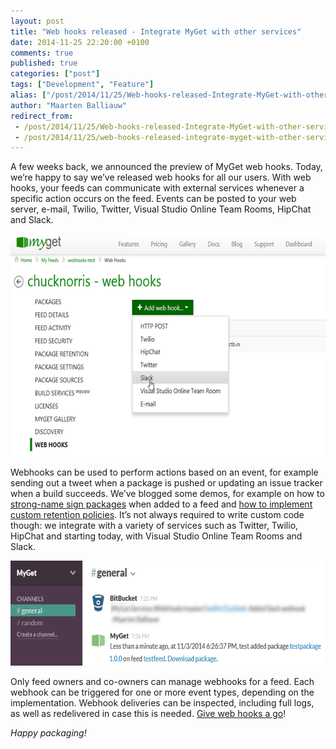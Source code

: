 ```yaml
---
layout: post
title: "Web hooks released - Integrate MyGet with other services"
date: 2014-11-25 22:20:00 +0100
comments: true
published: true
categories: ["post"]
tags: ["Development", "Feature"]
alias: ["/post/2014/11/25/Web-hooks-released-Integrate-MyGet-with-other-services.aspx", "/post/2014/11/25/web-hooks-released-integrate-myget-with-other-services.aspx"]
author: "Maarten Balliauw"
redirect_from:
 - /post/2014/11/25/Web-hooks-released-Integrate-MyGet-with-other-services.aspx.html
 - /post/2014/11/25/web-hooks-released-integrate-myget-with-other-services.aspx.html
---
```


<p>A few weeks back, we announced the preview of MyGet web hooks. Today, we’re happy to say we’ve released web hooks for all our users. With web hooks, your feeds can communicate with external services whenever a specific action occurs on the feed. Events can be posted to your web server, e-mail, Twilio, Twitter, Visual Studio Online Team Rooms, HipChat and Slack.</p> <p><a href="/images/image_115.png"><img width="640" height="356" title="Web hook types" style="border: 0px currentColor; border-image: none; padding-top: 0px; padding-right: 0px; padding-left: 0px; display: inline; background-image: none;" alt="Web hook types" src="/images/image_thumb_113.png" border="0"></a></p> <p>Webhooks can be used to perform actions based on an event, for example sending out a tweet when a package is pushed or updating an issue tracker when a build succeeds. We’ve blogged some demos, for example on how to <a href="http://blog.maartenballiauw.be/post/2014/09/10/Automatically-strong-name-signing-NuGet-packages.aspx">strong-name sign packages</a> when added to a feed and <a href="/post/2014/10/16/Implementing-custom-package-retention-using-webhooks.aspx">how to implement custom retention policies</a>. It’s not always required to write custom code though: we integrate with a variety of services such as Twitter, Twilio, HipChat and starting today, with Visual Studio Online Team Rooms and Slack.</p> <p><a href="/images/image_116.png"><img width="640" height="168" title="Slack integration with MyGet" style="border: 0px currentColor; border-image: none; padding-top: 0px; padding-right: 0px; padding-left: 0px; display: inline; background-image: none;" alt="Slack integration with MyGet" src="/images/image_thumb_114.png" border="0"></a></p> <p>Only feed owners and co-owners can manage webhooks for a feed. Each webhook can be triggered for one or more event types, depending on the implementation. Webhook deliveries can be inspected, including full logs, as well as redelivered in case this is needed. <a href="http://www.myget.org">Give web hooks a go</a>!</p> <p><em>Happy packaging!</em></p>



